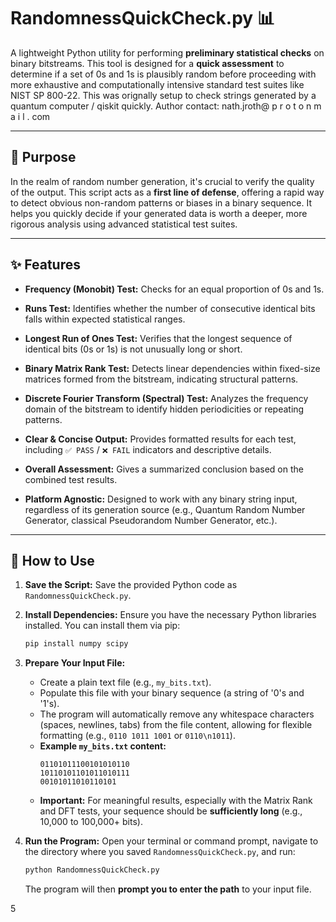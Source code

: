 # RandomnessQuickCheck.py 📊

A lightweight Python utility for performing **preliminary statistical checks** on binary bitstreams. This tool is designed for a **quick assessment** to determine if a set of 0s and 1s is plausibly random before proceeding with more exhaustive and computationally intensive standard test suites like NIST SP 800-22. This was orignally setup to check strings generated by a quantum computer / qiskit quickly. Author contact: nath.jroth@ p r o t o n m a i l . com

---

## 🎯 Purpose

In the realm of random number generation, it's crucial to verify the quality of the output. This script acts as a **first line of defense**, offering a rapid way to detect obvious non-random patterns or biases in a binary sequence. It helps you quickly decide if your generated data is worth a deeper, more rigorous analysis using advanced statistical test suites.

---

## ✨ Features

* **Frequency (Monobit) Test:** Checks for an equal proportion of 0s and 1s.

* **Runs Test:** Identifies whether the number of consecutive identical bits falls within expected statistical ranges.

* **Longest Run of Ones Test:** Verifies that the longest sequence of identical bits (0s or 1s) is not unusually long or short.

* **Binary Matrix Rank Test:** Detects linear dependencies within fixed-size matrices formed from the bitstream, indicating structural patterns.

* **Discrete Fourier Transform (Spectral) Test:** Analyzes the frequency domain of the bitstream to identify hidden periodicities or repeating patterns.

* **Clear & Concise Output:** Provides formatted results for each test, including `✅ PASS` / `❌ FAIL` indicators and descriptive details.

* **Overall Assessment:** Gives a summarized conclusion based on the combined test results.

* **Platform Agnostic:** Designed to work with any binary string input, regardless of its generation source (e.g., Quantum Random Number Generator, classical Pseudorandom Number Generator, etc.).

---

## 🚀 How to Use

1.  **Save the Script:** Save the provided Python code as `RandomnessQuickCheck.py`.

2.  **Install Dependencies:** Ensure you have the necessary Python libraries installed. You can install them via pip:

    ```bash
    pip install numpy scipy
    ```

3.  **Prepare Your Input File:**
    * Create a plain text file (e.g., `my_bits.txt`).
    * Populate this file with your binary sequence (a string of '0's and '1's).
    * The program will automatically remove any whitespace characters (spaces, newlines, tabs) from the file content, allowing for flexible formatting (e.g., `0110 1011 1001` or `0110\n1011`).
    * **Example `my_bits.txt` content:**
        ```
        01101011100101010110
        10110101101011010111
        00101011010110101
        ```
    * **Important:** For meaningful results, especially with the Matrix Rank and DFT tests, your sequence should be **sufficiently long** (e.g., 10,000 to 100,000+ bits).

4.  **Run the Program:** Open your terminal or command prompt, navigate to the directory where you saved `RandomnessQuickCheck.py`, and run:

    ```bash
    python RandomnessQuickCheck.py
    ```
    The program will then **prompt you to enter the path** to your input file.

5
